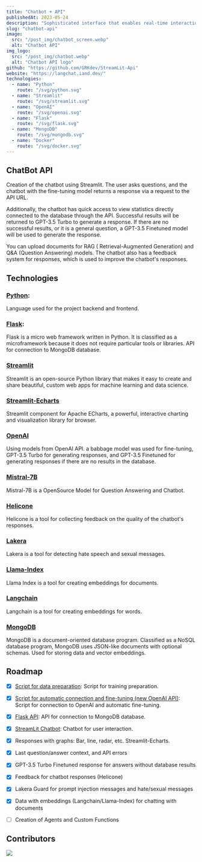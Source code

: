 ```yaml
---
title: "Chatbot + API"
publishedAt: 2023-05-24
description: "Sophisticated interface that enables real-time interaction with our business database, providing access to customer records, item inventory, delivery notes, and financial metrics using AI."
slug: "chatbot-api"
image: 
  src: "/post_img/chatbot_screen.webp"
  alt: "Chatbot API"
img_logo:
  src: "/post_img/chatbot.webp"
  alt: "Chatbot API logo"
github: "https://github.com/GRKdev/StreamLit-Api"
website: "https://langchat.iand.dev/"
technologies:
  - name: "Python"
    route: "/svg/python.svg"
  - name: "Streamlit"
    route: "/svg/streamlit.svg"
  - name: "OpenAI"
    route: "/svg/openai.svg"
  - name: "Flask"
    route: "/svg/flask.svg"
  - name: "MongoDB"
    route: "/svg/mongodb.svg"
  - name: "Docker"
    route: "/svg/docker.svg"
---
```


## ChatBot API

Creation of the chatbot using Streamlit. The user asks questions, and the chatbot with the fine-tuning model returns a response via a request to the API URL.

Additionally, the chatbot has quick access to view statistics directly connected to the database through the API. Successful results will be returned to GPT-3.5 Turbo to generate a response. If there are no successful results, or it is a general question, a GPT-3.5 Finetuned model will be used to generate the response.

You can upload documents for RAG ( Retrieval-Augmented Generation) and Q&A (Question Answering) models. The chatbot also has a feedback system for responses, which is used to improve the chatbot's responses.

## Technologies

### [Python](https://www.python.org/):
Language used for the project backend and frontend. 


### [Flask](https://flask.palletsprojects.com/en/2.0.x/):
Flask is a micro web framework written in Python. It is classified as a microframework because it does not require particular tools or libraries. API for connection to MongoDB database.

### [Streamlit](https://streamlit.io/)
Streamlit is an open-source Python library that makes it easy to create and share beautiful, custom web apps for machine learning and data science.

### [Streamlit-Echarts](https://github.com/andfanilo/streamlit-echarts)
Streamlit component for Apache ECharts, a powerful, interactive charting and visualization library for browser.

### [OpenAI](https://openai.com/)
Using models from OpenAI API. a babbage model was used for fine-tuning, GPT-3.5 Turbo for generating responses, and GPT-3.5 Finetuned for generating responses if there are no results in the database.

### [Mistral-7B](https://huggingface.co/TheBloke/Mistral-7B-Instruct-v0.1-GGUF)
Mistral-7B is a OpenSource Model for Question Answering and Chatbot.

### [Helicone](https://helicone.ai/)
Helicone is a tool for collecting feedback on the quality of the chatbot's responses.

### [Lakera](https://lakera.ai/)
Lakera is a tool for detecting hate speech and sexual messages.

### [Llama-Index](https://docs.llamaindex.ai/en/stable/)
Llama Index is a tool for creating embeddings for documents.

### [Langchain](https://python.langchain.com/docs/get_started/introduction)
Langchain is a tool for creating embeddings for words.

### [MongoDB](https://www.mongodb.com/)
MongoDB is a document-oriented database program. Classified as a NoSQL database program, MongoDB uses JSON-like documents with optional schemas. Used for storing data and vector embeddings.

## Roadmap

- [x] [Script for data preparation](https://github.com/GRKdev/Script-SQL-API): Script for training preparation.
- [x] [Script for automatic connection and fine-tuning (new OpenAI API)](https://github.com/GRKdev/Script-SQL-API): Script for connection to OpenAI and automatic fine-tuning.
- [x] [Flask API](https://github.com/GRKdev/Streamlit-API-Flask-Mistral): API for connection to MongoDB database.
- [x] [StreamLit Chatbot](https://github.com/GRKdev/Streamlit-API-Flask-Mistral): Chatbot for user interaction.
- [x] Responses with graphs: Bar, line, radar, etc. Streamlit-Echarts.
- [x] Last question/answer context, and API errors
- [x] GPT-3.5 Turbo Finetuned response for answers without database results
- [x] Feedback for chatbot responses (Helicone)
- [x] Lakera Guard for prompt injection messages and hate/sexual messages
- [x] Data with embeddings (Langchain/Llama-Index) for chatting with documents
- [ ] Creation of Agents and Custom Functions


## Contributors
<a href="https://github.com/GRKdev/">
<img src="https://contrib.rocks/image?repo=GRKdev/StreamLit-Api" />
</a>